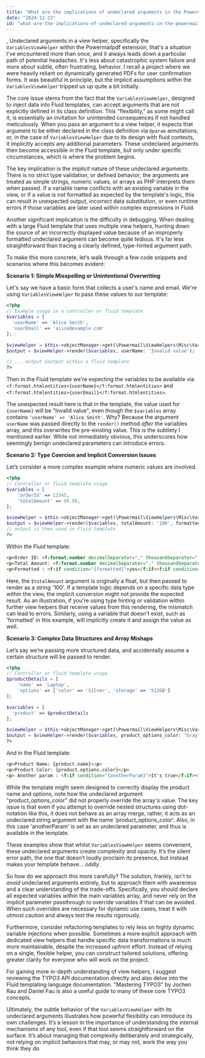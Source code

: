 ```yaml
---
title: "What are the implications of undeclared arguments in the Powermailpdf VariablesViewHelper?"
date: "2024-12-23"
id: "what-are-the-implications-of-undeclared-arguments-in-the-powermailpdf-variablesviewhelper"
---
```


,  Undeclared arguments in a view helper, specifically the `VariablesViewHelper` within the Powermailpdf extension, that's a situation I've encountered more than once, and it always leads down a particular path of potential headaches. It's less about catastrophic system failure and more about subtle, often frustrating, behavior. I recall a project where we were heavily reliant on dynamically generated PDFs for user confirmation forms. It was beautiful in principle, but the implicit assumptions within the `VariablesViewHelper` tripped us up quite a bit initially.

The core issue stems from the fact that the `VariablesViewHelper`, designed to inject data into Fluid templates, can accept arguments that are not explicitly defined in its class definition. This "flexibility," as some might call it, is essentially an invitation for unintended consequences if not handled meticulously. When you pass an argument to a view helper, it expects that argument to be either declared in the class definition via `@param` annotations, or, in the case of `VariablesViewHelper` due to its design with fluid contexts, it implicitly accepts any additional parameters. These undeclared arguments then become accessible in the Fluid template, but only under specific circumstances, which is where the problem begins.

The key implication is the *implicit* nature of these undeclared arguments. There is no strict type validation, or defined behavior; the arguments are treated as simple strings, numeric values, or arrays as PHP interprets them when passed. If a variable name conflicts with an existing variable in the view, or if a value is not formatted as expected by the template's logic, this can result in unexpected output, incorrect data substitution, or even runtime errors if those variables are later used within complex expressions in Fluid.

Another significant implication is the difficulty in debugging. When dealing with a large Fluid template that uses multiple view helpers, hunting down the source of an incorrectly displayed value because of an improperly formatted undeclared argument can become quite tedious. It's far less straightforward than tracing a clearly defined, type-hinted argument path.

To make this more concrete, let’s walk through a few code snippets and scenarios where this becomes evident:

**Scenario 1: Simple Misspelling or Unintentional Overwriting**

Let's say we have a basic form that collects a user's name and email. We're using `VariablesViewHelper` to pass these values to our template:

```php
<?php
// Example usage in a controller or fluid template
$variables = [
  'userName' => 'Alice Smith',
  'userEmail' => 'alice@example.com'
];

$viewHelper = $this->objectManager->get(\Powermail\ViewHelpers\Misc\VariablesViewHelper::class);
$output = $viewHelper->render($variables, userName: 'Invalid value');

// ... output $output within a fluid template
?>
```

Then in the Fluid template we're expecting the variables to be available via `<f:format.htmlentities>{userName}</f:format.htmlentities>` and `<f:format.htmlentities>{userEmail}</f:format.htmlentities>`.

The unexpected result here is that in the template, the value used for `{userName}` will be "Invalid value", even though the `$variables` array contains `'userName' => 'Alice Smith'`. Why? Because the argument `userName` was passed directly to the `render()` method *after* the variables array, and this overwrites the pre-existing value. This is the subtlety I mentioned earlier. While not immediately obvious, this underscores how seemingly benign undeclared parameters can introduce errors.

**Scenario 2: Type Coercion and Implicit Conversion Issues**

Let’s consider a more complex example where numeric values are involved.

```php
<?php
// Controller or fluid template usage
$variables = [
    'orderId' => 12345,
    'totalAmount' => 99.99,
];

$viewHelper = $this->objectManager->get(\Powermail\ViewHelpers\Misc\VariablesViewHelper::class);
$output = $viewHelper->render($variables, totalAmount: '100', formatted: true);
// output is then used in Fluid template
?>
```

Within the Fluid template:

```html
<p>Order ID: <f:format.number decimalSeparator="," thousandSeparator="." decimalPlaces="0">{orderId}</f:format.number></p>
<p>Total Amount: <f:format.number decimalSeparator="," thousandSeparator="." decimalPlaces="2">{totalAmount}</f:format.number></p>
<p>Formatted : <f:if condition="{formatted}">yes</f:if><f:if condition="!{formatted}">no</f:if></p>
```

Here, the `$totalAmount` argument is originally a float, but then passed to render as a string '100'. If a template logic depends on a specific data type within the view, the implicit conversion might not provide the expected result. As an illustration, if you're using type hinting or validation within further view helpers that receive values from this rendering, the mismatch can lead to errors. Similarly, using a variable that doesn't exist, such as 'formatted' in this example, will implicitly create it and assign the value as well.

**Scenario 3: Complex Data Structures and Array Mishaps**

Let’s say we’re passing more structured data, and accidentally assume a certain structure will be passed to render.

```php
<?php
// Controller or fluid template usage
$productDetails = [
    'name' => 'Laptop',
    'options' => ['color' => 'Silver', 'storage' => '512GB']
];

$variables = [
  'product' => $productDetails
];

$viewHelper = $this->objectManager->get(\Powermail\ViewHelpers\Misc\VariablesViewHelper::class);
$output = $viewHelper->render($variables, product_options_color: "Gray", anotherParam: true);
?>
```

And in the Fluid template:
```html
<p>Product Name: {product.name}</p>
<p>Product Color: {product.options.color}</p>
<p> Another param : <f:if condition="{anotherParam}">It's true</f:if><f:if condition="!{anotherParam}">it's false</f:if></p>
```

While the template might seem designed to correctly display the product name and options, note how the undeclared argument "product\_options\_color" did not properly override the array's value. The key issue is that even if you attempt to override nested structures using dot-notation like this, it does not behave as an array merge, rather, it acts as an undeclared string argument with the name 'product_options_color'. Also, in this case 'anotherParam' is set as an undeclared parameter, and thus is available in the template.

These examples show that whilst `VariablesViewHelper` seems convenient, these undeclared arguments create complexity and opacity. It’s the silent error path, the one that doesn’t loudly proclaim its presence, but instead makes your template behave… *oddly*.

So how do we approach this more carefully? The solution, frankly, isn't to *avoid* undeclared arguments entirely, but to approach them with awareness and a clear understanding of the trade-offs. Specifically, you should declare all expected variables within the main variables array, and never rely on the implicit parameter passthrough to override variables if that can be avoided. When such overrides are necessary for dynamic use cases, treat it with utmost caution and always test the results rigorously.

Furthermore, consider refactoring templates to rely less on highly dynamic variable injections when possible. Sometimes a more explicit approach with dedicated view helpers that handle specific data transformations is much more maintainable, despite the increased upfront effort. Instead of relying on a single, flexible helper, you can construct tailored solutions, offering greater clarity for everyone who will work on the project.

For gaining more in-depth understanding of view helpers, I suggest reviewing the TYPO3 API documentation directly and also delve into the Fluid templating language documentation. "Mastering TYPO3" by Jochen Rau and Daniel Fau is also a useful guide to many of these core TYPO3 concepts.

Ultimately, the subtle behavior of the `VariablesViewHelper` with its undeclared arguments illustrates how powerful flexibility can introduce its own challenges. It’s a lesson in the importance of understanding the internal mechanisms of any tool, even if that tool seems straightforward on the surface. It’s about managing that complexity deliberately and strategically, not relying on implicit behaviors that may, or may not, work the way you think they do.
